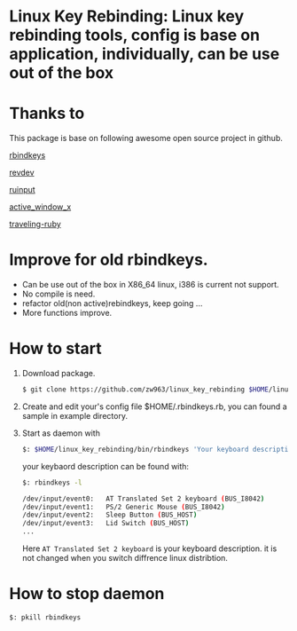 # Linux Key Rebinding:  Linux key rebinding tools, config is base on application, individually, can be use out of the box

# Thanks to

This package is base on following awesome open source project in github.

[rbindkeys](https://github.com/kui/rbindkeys)

[revdev](https://github.com/kui/revdev)

[ruinput](https://github.com/kui/ruinput)

[active_window_x](https://github.com/kui/active_window_x)

[traveling-ruby](https://github.com/phusion/traveling-ruby)

# Improve for old rbindkeys.

- Can be use out of the box in X86_64 linux, i386 is current not support.
- No compile is need.
- refactor old(non active)rebindkeys, keep going ...
- More functions improve.

# How to start

1. Download package.

   ```sh
   $ git clone https://github.com/zw963/linux_key_rebinding $HOME/linux_key_rebinding
   ```

2. Create and edit your's config file $HOME/.rbindkeys.rb, you can found a sample in example directory.

3. Start as daemon with

   ```sh
   $: $HOME/linux_key_rebinding/bin/rbindkeys 'Your keyboard description' --daemon
   ```

   your keybaord description can be found with:
   ```sh
   $: rbindkeys -l

   /dev/input/event0:	AT Translated Set 2 keyboard (BUS_I8042)
   /dev/input/event1:	PS/2 Generic Mouse (BUS_I8042)
   /dev/input/event2:	Sleep Button (BUS_HOST)
   /dev/input/event3:	Lid Switch (BUS_HOST)
   ...
   ```

   Here `AT Translated Set 2 keyboard` is your keyboard description.
   it is not changed when you switch diffrence linux distribtion.

# How to stop daemon

```sh
$: pkill rbindkeys
```
